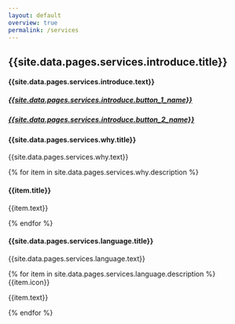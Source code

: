```yaml
---
layout: default
overview: true
permalink: /services
---
```


<section id="services_introduce" class="{{site.data.pages.services.introduce.text_color}} background" style="background-image: url({{site.data.pages.services.introduce.background_image}}); box-shadow:inset 0 0 0 1000px {{site.data.pages.services.introduce.color_overlay}};">
    <div class="container">
        <div class="banner_text">
            <h1 class="font-weight-bold mb-3">
                {{site.data.pages.services.introduce.title}}
            </h1>
            <h4 class="mb-3">
                {{site.data.pages.services.introduce.text}}
            </h4>
            <div>
                <a href="{{site.data.pages.services.introduce.button_1_link}}" class="btn btn_custom mt-3 mr-2 px-4 py-2" role="button"><h5>{{site.data.pages.services.introduce.button_1_name}}</h5></a>
                <a href="{{site.data.pages.services.introduce.button_2_link}}" class="btn btn_custom_2 mt-3 px-4 py-2" role="button"><h5>{{site.data.pages.services.introduce.button_2_name}}</h5></a>
            </div>
        </div>
    </div>
</section>

<section id="services_why">
    <div class="container">
        <div class="text-center">
            <h4>{{site.data.pages.services.why.title}}</h4>
            <p>{{site.data.pages.services.why.text}}</p>
        </div>
        <div class="row">
            {% for item in site.data.pages.services.why.description %}
            <div class="col-sm-6 col-md-4">
                <div class="media">
                    <!-- <img src="{{item.icon}}"> -->
                </div>
                <div class="media-left">
                    <h4>{{item.title}}</h4>
                </div>
                <div class="media-body">
                    <p>{{item.text}}</p>
                </div>
            </div>
            {% endfor %}
        </div>
    </div>
</section>

<section id="services_language">
    <div class="container">
        <div class="text-center">
            <h4>{{site.data.pages.services.language.title}}</h4>
            <p>{{site.data.pages.services.language.text}}</p>
        </div>
        <div class="row">
            {% for item in site.data.pages.services.language.description %}
            <div class="col-md-3 col-sm-6">
                <div class="flag_icon">
                    {{item.icon}}
                </div>
                <div class="flag_text">
                    <p>{{item.text}}</p>
                </div>
            </div>
            {% endfor %}
        </div>
    </div>
</section>

<section>
</section>